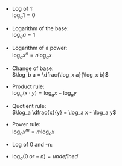 * Log of 1: <br>
$\log_a 1 = 0$

* Logarithm of the base: <br>
$\log_a a = 1$

* Logarithm of a power: <br>
$\log_a x^n = n \log_a x$

* Change of base: <br>
$\log_b a = \dfrac{\log_x a}{\log_x b}$

* Product rule: <br>
$\log_a (x \cdot y) = \log_a x + \log_a y$

* Quotient rule: <br>
$\log_a \dfrac{x}{y} = \log_a x - \log_a y$

* Power rule: <br>
$\log_a x^m = m \log_a x$

* Log of 0 and -n: <br>
* $\log_a(0 \; or -n) =  undefined$

